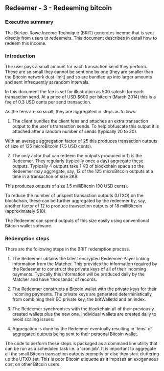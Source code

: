 
## Redeemer - 3 - Redeeming bitcoin

### Executive summary

The Burton-Rowe Income Technique (BRIT) generates income that is sent directly from users to redeemers.
This document describes in detail how to redeem this income.


### Introduction

The user pays a small amount for each transaction send they perform. These are so small they cannot be sent one by one
(they are smaller than the Bitcoin network dust limit) and so are bundled up into larger amounts and sent infrequently
at random intervals.

In this document the fee is set for illustration as 500 satoshi for each transaction send. At a price of USD $600 per bitcoin
(March 2014) this is a fee of 0.3 USD cents per send transaction.

As the fees are so small, they are aggregated in steps as follows:

1) The client bundles the client fees and attaches an extra transaction output to the user's transaction sends. To help
obfuscate this output it is attached after a random number of sends (typically 20 to 30).

With an average aggregation factor of 25 this produces transaction outputs of size of 125 microBitcoin (7.5 USD cents).

2) The only actor that can redeem the outputs produced in 1) is the Redeemer.
They regularly (typically once a day) aggregate these outputs. Typically 4 outputs take 1 KB of blockchain space so
the Redeemer may aggregate, say, 12 of the 125 microBitcoin outputs at a time in a transaction of size 3KB.

This produces outputs of size 1.5 milliBitcoin (90 USD cents).

To reduce the number of unspent transaction outputs (UTXO) on the blockchain, these can be further aggregated by the
redeemer by, say, another factor of 12 to produce transaction outputs of 18 milliBitcoin (approximately $10).

The Redeemer can spend outputs of this size easily using conventional Bitcoin wallet software.


### Redemption steps

There are the following steps in the BRIT redemption process.

1. The Redeemer obtains the latest encrypted Redeemer-Payer linking information from the Matcher. This provides the
information required by the Redeemer to construct the private keys of all of their incoming payments.
Typically this information will be produced daily by the Matcher and have 'thousands' of records.

2. The Redeemer constructs a Bitcoin wallet with the private keys for their incoming payments. The private keys are generated
deterministically from combining their EC private key, the britWalletId and an index.

3. The Redeemer synchronises with the blockchain all of their previously created wallets plus the new one. Individual wallets
are created daily to avoid scaling issues.

4. Aggregation is done by the Redeemer eventually resulting in 'tens' of aggregated outputs being sent to their personal Bitcoin
wallet.

The code to perform these steps is packaged as a command line utility that can be run as a scheduled task i.e. a 'cron job'.
It is important to aggregate all the small Bitcoin transaction outputs promptly or else they start cluttering up the UTXO set.
This is poor Bitcoin etiquette as it imposes an exogeneous cost on other Bitcoin users.

